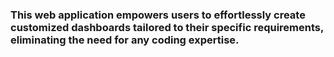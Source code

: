 ### This web application empowers users to effortlessly create customized dashboards tailored to their specific requirements, eliminating the need for any coding expertise.
